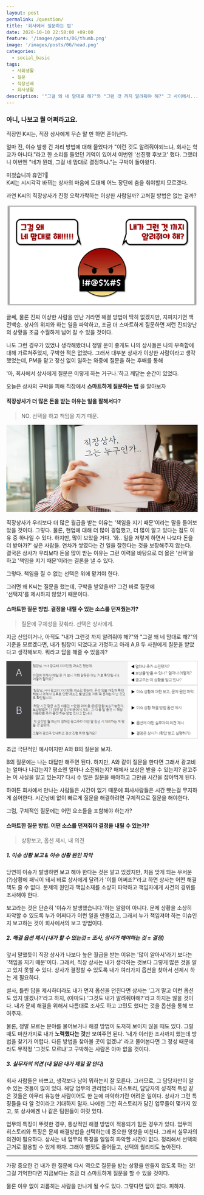 ```yaml
---
layout: post
permalink: /question/
title: '회사에서 질문하는 법'
date: 2020-10-10 22:58:00 +09:00
feature: '/images/posts/06/thumb.png'
image: '/images/posts/06/head.png'
categories:
  - social_basic
tags:
  - 사회생활
  - 질문
  - 직장선배
  - 회사생활
description: '"그걸 왜 네 맘대로 해?"와 "그런 것 까지 알려줘야 해?" 그 사이에서...'
---
```


### 아니, 나보고 뭘 어쩌라고요.

 직장인 K씨는, 직장 상사에게 무슨 말 만 하면 혼이난다.

 얼마 전, 이슈 발생 건 처리 방법에 대해 물었다가 "이런 것도 알려줘야되느냐, 회사는 학교가 아니다."라고 한 소리를 들었던 기억이 있어서 이번엔 '선진행 후보고' 했다. 그랬더니 이번엔 "네가 뭔데, 그걸 네 맘대로 결정하냐."는 구박이 돌아왔다.

 미쳤습니까 휴먼?🤖<br>
 K씨는 시시각각 바뀌는 상사의 마음에 도대체 어느 장단에 춤을 춰야할지 모르겠다.

과연 K씨의 직장상사가 진정 오락가락하는 이상한 사람일까? 고쳐질 방법은 없는 걸까?


![why_angry](/images/posts/06/why.jpg)



글쎄, 물론 진짜 이상한 사람을 만난 거라면 해결 방법이 딱히 없겠지만, 지피지기면 백전백승.
상사의 위치와 하는 일을 파악하고, 조금 더 스마트하게 질문하면 저런 진퇴양난의 상황을 조금 수월하게 넘어 갈 수 있을 것이다.

나도 그런 경우가 있었나 생각해봤더니 정말 운이 좋게도 나의 상사들은 나의 부족함에 대해 가르쳐주었지, 구박한 적은 없었다.
그래서 대부분 상사가 이상한 사람이라고 생각했었는데, PM을 맡고 정신 없이 일하는 와중에 질문을 하는 후배를 통해

'아, 회사에서 상사에게 질문은 이렇게 하는 거구나.'하고 깨닫는 순간이 있었다.

오늘은 상사의 구박을 피해 직장에서 <b>스마트하게 질문하는 법</b> 을 알아보자



#### 직장상사가 더 많은 돈을 받는 이유는 일을 잘해서다?
> NO. 선택을 하고 책임을 지기 때문.

![who_is_senior](/images/posts/06/who_you.jpg)

직장상사가 우리보다 더 많은 월급을 받는 이유는 '책임을 지기 때문'이라는 말을 들어보았을 것이다. 그렇다. 물론, 현업에 대해 더 많이 경험했고, 더 많이 알고 있다는 점도 이유 중 하나일 수 있다. 하지만, 많이 보았을 거다. '와.. 일을 저렇게 하면서 나보다 돈을 더 받아가?' 싶은 사람들. 연차가 쌓였다는 건 일을 잘한다는 것을 보장해주지 않는다. 결국은 상사가 우리보다 돈을 많이 받는 이유는 그런 이력을 바탕으로 더 옳은 '선택'을 하고 '책임을 지기 때문'이라는 결론을 낼 수 있다.

그렇다. 책임을 질 수 없는 선택은 위에 맡겨야 한다.

그러면 왜 K씨는 질문을 했는데, 구박을 받았을까? 그건 바로 질문에 <br>'선택지'를 제시하지 않았기 때문이다.



#### 스마트한 질문 방법. 결정을 내릴 수 있는 소스를 던져줬는가?
> 질문에 구체성을 갖춰라. 선택은 상사에게.

지금 신입이거나, 아직도 "내가 그런것 까지 알려줘야 해?"와 "그걸 왜 네 맘대로 해?"의 기준을 모르겠다면, 내가 팀장이 되었다고 가정하고 아래 A,B 두 사원에게 질문을 받았다고 생각해보자. 뭐라고 답을 해줄 수 있을까?

![who_is_senior](/images/posts/06/how_to.jpg)

조금 극단적인 예시이지만 A와 B의 질문을 보자.

B의 질문에는 나는 대답만 해주면 된다. 하지만, A와 같이 질문을 한다면 그래서 광고비는 얼마나 나갔는지? 평소엔 얼마나 소진되는지? 매체사 보상은 받을 수 있는지? 광고주는 이 사실을 알고 있는지? 다시 수 많은 질문을 해야하고 그만큼 시간을 잡아먹게 된다.

하여튼 회사에서 만나는 사람들은 시간이 없기 때문에 회사사람들은 시간 뺏는걸 무지하게 싫어한다. 시간낭비 없이 빠르게 질문을 해결하려면 구체적으로 질문을 해야한다.

그럼, 구체적인 질문에는 어떤 요소들을 포함해야 하는가?


#### 스마트한 질문 방법. 어떤 소스를 던져줘야 결정을 내릴 수 있는가?

> 상황보고, 옵션 제시, 내 의견

##### 1. 이슈 상황 보고 & 이슈 상황 원인 파악

  당연히 이슈가 발생하면 보고 해야 한다는 것은 알고 있겠지만, 처음 맞게 되는 무서운(?)상황에 패닉이 돼서 바로 상사에게 달려가 '이를 어쩌죠?'라고 하면 상사는 어떤 해결책도 줄 수 없다. 문제의 원인과 책임소재를 소상히 파악하고 책임자에게 사건의 경위를 조사해야 한다.

  보고라는 것은 단순히 '이슈가 발생했습니다.'하는 알람이 아니다. 문제 상황을 소상히 파악할 수 있도록 누가 어쩌다가 이런 일을 만들었고, 그래서 누가 책임져야 하는 이슈인지 보고하는 것이 회사에서의 보고 방법이다.

##### 2. 해결 옵션 제시 (내가 할 수 있는것 = 조사, 상사가 해야하는 것 = 결정)

  앞서 말했듯이 직장 상사가 나보다 높은 월급을 받는 이유는 '많이 알아서'라기 보다는 '책임을 지기 때문'이다. 그래서, 직장 상사는 내가 생각하는 것보다 그렇게 많은 것을 알고 있지 못할 수 있다. 상사가 결정할 수 있도록 내가 여러가지 옵션을 찾아서 선제시 하는 게 필요하다.

  설사, 틀린 답을 제시하더라도 내가 먼저 옵션을 던진다면 상사는 '그거 말고 이런 옵션도 있지 않겠나?'라고 하지, (아마도) '그것도 내가 알려줘야해?'라고 하지는 않을 것이다. 내가 문제 해결을 위해서 나름대로 조사도 하고 고민도 했다는 것을 옵션을 통해 보여주자.

  물론, 정말 모르는 분야를 물어보거나 해결 방법이 도저히 보이지 않을 때도 있다. 그럴 때도 마찬가지로 내가 <b>노력했다는 것</b>만 보여주면 된다. '내가 이러한 조사까지 했는데 방법을 찾기가 어렵다. 다른 방법을 찾아볼 곳이 없겠냐' 라고 물어본다면 그 정성 때문에라도 무작정 '그것도 모르냐'고 구박하는 사람은 아마 없을 것이다.


##### 3. 실무자의 의견 (내 일은 내가 제일 잘 안다)

  회사 사람들은 바쁘고, 생각보다 남이 뭐하는지 잘 모른다. 그러므로, 그 담당자만이 알 수 있는 것들이 많이 있다. 해당 업무의 관리법이나 히스토리, 담당자의 성격적 특성 같은 것들은 아무리 유능한 사람이어도 한 눈에 파악하기란 어려운 일이다. 상사가 그런 특징들을 다 알 것이라고 기대하지 말자. 나에겐 그런 히스토리가 담긴 업무들이 몇가지 있고, 또 상사에겐 나 같은 팀원들이 여럿 있다.

  업무의 특징이 뚜렷한 경우, 통상적인 해결 방법이 적용되기 힘든 경우가 있다. 업무의 히스토리와 특징은 문제 해결방법을 선택하는데 중요한 영향을 미친다. 그래서 실무자의 의견이 필요하다. 상사는 내 업무의 특징을 일일히 파악할 시간이 없다. 정리해서 선택의 근거로 활용할 수 있게 하자. 그래야 뻘짓도 줄어들고, 선택의 퀄리티도 높아진다.


------------------------


가장 중요한 건 내가 한 질문에 다시 역으로 질문을 받는 상황을 만들지 않도록 하는 것! 그걸 기억한다면 지금보다는 조금 더 스마트하게 질문을 할 수 있을 것이다.

물론 이유 없이 괴롭히는 사람을 만나게 될 수도 있다. 그렇다면 답이 없다. 피하자.

